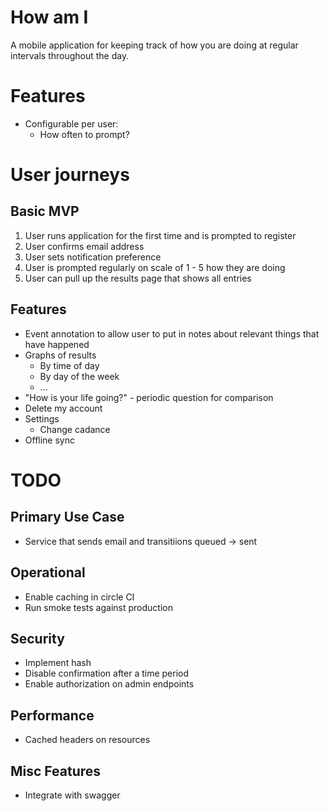 # How am I

A mobile application for keeping track of how you are doing at regular intervals throughout the day.

# Features

* Configurable per user:
    * How often to prompt?

# User journeys

## Basic MVP

1. User runs application for the first time and is prompted to register
2. User confirms email address
3. User sets notification preference
4. User is prompted regularly on scale of 1 - 5 how they are doing
5. User can pull up the results page that shows all entries


## Features

* Event annotation to allow user to put in notes about relevant things that have happened
* Graphs of results
    * By time of day
    * By day of the week
    * ... 
* "How is your life going?" - periodic question for comparison
* Delete my account
* Settings
    * Change cadance
* Offline sync

# TODO

## Primary Use Case
* Service that sends email and transitiions queued -> sent

## Operational
* Enable caching in circle CI
* Run smoke tests against production

## Security
* Implement hash
* Disable confirmation after a time period
* Enable authorization on admin endpoints

## Performance
* Cached headers on resources

## Misc Features
* Integrate with swagger